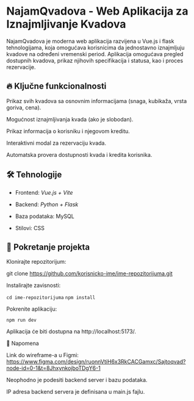# NajamQvadova - Web Aplikacija za Iznajmljivanje Kvadova

NajamQvadova je moderna web aplikacija razvijena u Vue.js i flask tehnologijama, koja omogućava korisnicima da jednostavno iznajmljuju kvadove na određeni vremenski period. Aplikacija omogućava pregled dostupnih kvadova, prikaz njihovih specifikacija i statusa, kao i proces rezervacije.

## 🔥 Ključne funkcionalnosti

Prikaz svih kvadova sa osnovnim informacijama (snaga, kubikaža, vrsta goriva, cena).

Mogućnost iznajmljivanja kvada (ako je slobodan).

Prikaz informacija o korisniku i njegovom kreditu.

Interaktivni modal za rezervaciju kvada.

Automatska provera dostupnosti kvada i kredita korisnika.

## 🛠 Tehnologije

- Frontend: _Vue.js + Vite_

- Backend: _Python + Flask_

- Baza podataka: MySQL

- Stilovi: CSS

## 🚀 Pokretanje projekta

Klonirajte repozitorijum:

git clone https://github.com/korisnicko-ime/ime-repozitorijuma.git

Instalirajte zavisnosti:

`cd ime-repozitorijuma`
`npm install`

Pokrenite aplikaciju:

`npm run dev`

Aplikacija će biti dostupna na http://localhost:5173/.

📌 Napomena

Link do wireframe-a u Figmi: https://www.figma.com/design/ruonnVtiH6x3RkCACGamxc/Sajtoqvad?node-id=0-1&t=8JhxynkojboTDgY6-1

Neophodno je podesiti backend server i bazu podataka.

IP adresa backend servera je definisana u main.js fajlu.
